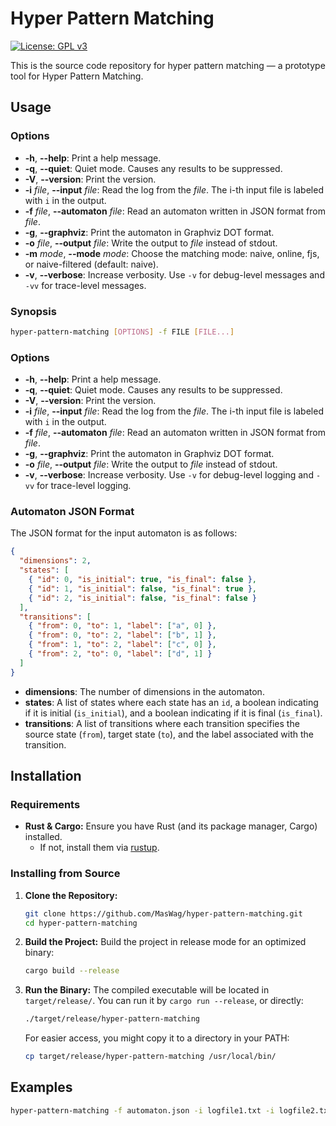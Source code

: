 Hyper Pattern Matching
======================

[![License: GPL v3](https://img.shields.io/badge/License-GPLv3-blue.svg)](./LICENSE)

This is the source code repository for hyper pattern matching — a prototype tool for Hyper Pattern Matching.

Usage
-----

### Options

- **-h**, **--help**: Print a help message.
- **-q**, **--quiet**: Quiet mode. Causes any results to be suppressed.
- **-V**, **--version**: Print the version.
- **-i** *file*, **--input** *file*: Read the log from the *file*. The i-th input file is labeled with `i` in the output.
- **-f** *file*, **--automaton** *file*: Read an automaton written in JSON format from *file*.
- **-g**, **--graphviz**: Print the automaton in Graphviz DOT format.
- **-o** *file*, **--output** *file*: Write the output to *file* instead of stdout.
- **-m** *mode*, **--mode** *mode*: Choose the matching mode: naive, online, fjs, or naive-filtered (default: naive).
- **-v**, **--verbose**: Increase verbosity. Use `-v` for debug-level messages and `-vv` for trace-level messages.

### Synopsis

```bash
hyper-pattern-matching [OPTIONS] -f FILE [FILE...]
```

### Options

- **-h**, **--help**: Print a help message.
- **-q**, **--quiet**: Quiet mode. Causes any results to be suppressed.
- **-V**, **--version**: Print the version.
- **-i** *file*, **--input** *file*: Read the log from the *file*. The i-th input file is labeled with `i` in the output.
- **-f** *file*, **--automaton** *file*: Read an automaton written in JSON format from *file*.
- **-g**, **--graphviz**: Print the automaton in Graphviz DOT format.
- **-o** *file*, **--output** *file*: Write the output to *file* instead of stdout.
- **-v**, **--verbose**: Increase verbosity. Use `-v` for debug-level logging and `-vv` for trace-level logging.

### Automaton JSON Format

The JSON format for the input automaton is as follows:

```json
{
  "dimensions": 2,
  "states": [
    { "id": 0, "is_initial": true, "is_final": false },
    { "id": 1, "is_initial": false, "is_final": true },
    { "id": 2, "is_initial": false, "is_final": false }
  ],
  "transitions": [
    { "from": 0, "to": 1, "label": ["a", 0] },
    { "from": 0, "to": 2, "label": ["b", 1] },
    { "from": 1, "to": 2, "label": ["c", 0] },
    { "from": 2, "to": 0, "label": ["d", 1] }
  ]
}
```

- **dimensions**: The number of dimensions in the automaton.
- **states**: A list of states where each state has an `id`, a boolean indicating if it is initial (`is_initial`), and a boolean indicating if it is final (`is_final`).
- **transitions**: A list of transitions where each transition specifies the source state (`from`), target state (`to`), and the label associated with the transition.

Installation
------------

### Requirements

- **Rust & Cargo:** Ensure you have Rust (and its package manager, Cargo) installed.
  - If not, install them via [rustup](https://rustup.rs).

### Installing from Source

1. **Clone the Repository:**
   ```bash
   git clone https://github.com/MasWag/hyper-pattern-matching.git
   cd hyper-pattern-matching
   ```
2. **Build the Project:**
   Build the project in release mode for an optimized binary:
   ```bash
   cargo build --release
   ```
3. **Run the Binary:**
   The compiled executable will be located in `target/release/`. You can run it by `cargo run --release`, or directly:
   ```bash
   ./target/release/hyper-pattern-matching
   ```
   For easier access, you might copy it to a directory in your PATH:
   ```bash
   cp target/release/hyper-pattern-matching /usr/local/bin/
   ```

Examples
--------

```bash
hyper-pattern-matching -f automaton.json -i logfile1.txt -i logfile2.txt
```

